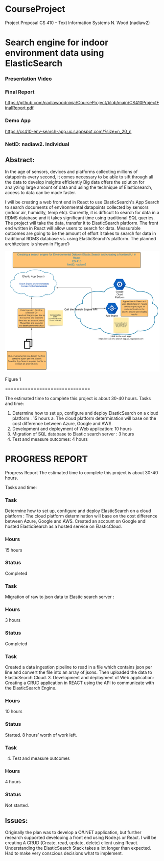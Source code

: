 # CourseProject


Project Proposal
CS 410 – Text Information Systems
N. Wood (nadiaw2)

# Search engine for indoor environment data using ElasticSearch

### Presentation Video

### Final Report 
https://github.com/nadiawoodninja/CourseProject/blob/main/CS410ProjectFinalReport.pdf

### Demo App
https://cs410-env-search-app.uc.r.appspot.com/?size=n_20_n


### NetID: nadiaw2. Individual

## Abstract: 
In the age of sensors, devices and platforms collecting millions of datapoints every second, it comes necessary to be able to sift through all the data to develop insights efficiently Big data offers the solution for analyzing large amount of data and using the technique of Elasticsearch, access to data can be made faster. 

I will be creating a web front end in React to use ElasticSearch's App Search to search documents of environmental datapoints collected by sensors (indoor air, humidity, temp etc). Currently, it is difficult to search for data in a RDMS database and it takes significant time using traditional SQL queries. The project will take the data, transfer it to ElasticSearch platform. The front end written in React will allow users to search for data. Measurable outcomes are going to be the amount of effort it takes to search for data in traditional RDMS database vs. using ElasticSearch's platform.  The planned architecture is shown in Figure1: 
 
 ![alt text](https://github.com/nadiawoodninja/CourseProject/blob/main/architecture.png)
 
Figure 1






==============================


The estimated time to complete this project is about 30-40 hours. 
Tasks and time: 
1.	Determine how to set up, configure and deploy ElasticSearch on a cloud platform : 15 hours 
a.	The cloud platform determination will base on the cost difference between Azure, Google and AWS. 
2.	Development and deployment of Web application: 10 hours 
3.	Migration of SQL database to Elastic search server : 3 hours
4.	Test and measure outcomes: 4 hours


# PROGRESS REPORT

Progress Report
The estimated time to complete this project is about 30-40 hours. 

Tasks and time: 

### Task
Determine how to set up, configure and deploy ElasticSearch on a cloud platform : 
The cloud platform determination will base on the cost difference between Azure, Google and AWS. 
Created an account on Google and hosted ElasticSearch as a hosted service on ElasticCloud. 

### Hours
15 hours 

### Status
Completed


### Task
Migration of raw to json data to Elastic search server : 

### Hours
3 hours	
 
### Status
Completed

### Task
Created a data ingestion pipeline to read in a file which contains json per line and convert the file into an array of jsons. Then uploaded the data to ElasticSearch Cloud.
3.	Development and deployment of Web application: 
Creating a CRUD application in REACT using the API to communicate with the ElasticSearch Engine.


### Hours
10 hours	

### Status
Started. 
8 hours’ worth of work left. 



### Task
4.	Test and measure outcomes 	

### Hours
4 hours

### Status
Not started.



## Issues: 

Originally the plan was to develop a C#.NET application, but further research supported developing a front end using Node.js or React. I will be creating A CRUD (Create, read, update, delete) client using React. 
Understanding the ElasticSearch Stack takes a lot longer than expected. Had to make very conscious decisions what to implement. 

